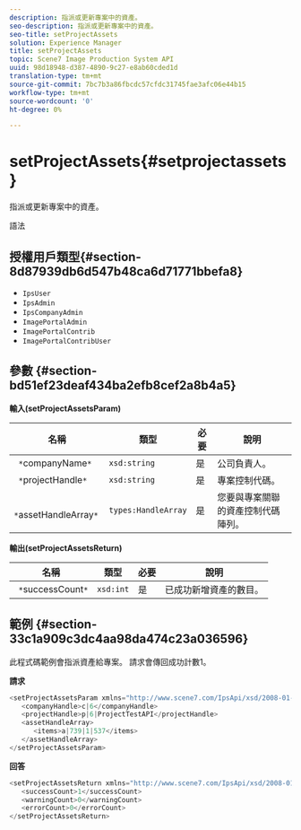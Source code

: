 ```yaml
---
description: 指派或更新專案中的資產。
seo-description: 指派或更新專案中的資產。
seo-title: setProjectAssets
solution: Experience Manager
title: setProjectAssets
topic: Scene7 Image Production System API
uuid: 98d18948-d387-4890-9c27-e8ab60cded1d
translation-type: tm+mt
source-git-commit: 7bc7b3a86fbcdc57cfdc31745fae3afc06e44b15
workflow-type: tm+mt
source-wordcount: '0'
ht-degree: 0%

---
```



# setProjectAssets{#setprojectassets}

指派或更新專案中的資產。

語法

## 授權用戶類型{#section-8d87939db6d547b48ca6d71771bbefa8}

* `IpsUser`
* `IpsAdmin`
* `IpsCompanyAdmin`
* `ImagePortalAdmin`
* `ImagePortalContrib`
* `ImagePortalContribUser`

## 參數 {#section-bd51ef23deaf434ba2efb8cef2a8b4a5}

**輸入(setProjectAssetsParam)**

| 名稱 | 類型 | 必要 | 說明 |
|---|---|---|---|
| ` *`companyName`*` | `xsd:string` | 是 | 公司負責人。 |
| ` *`projectHandle`*` | `xsd:string` | 是 | 專案控制代碼。 |
| ` *`assetHandleArray`*` | `types:HandleArray` | 是 | 您要與專案關聯的資產控制代碼陣列。 |

**輸出(setProjectAssetsReturn)**

| 名稱 | 類型 | 必要 | 說明 |
|---|---|---|---|
| ` *`successCount`*` | `xsd:int` | 是 | 已成功新增資產的數目。 |

## 範例 {#section-33c1a909c3dc4aa98da474c23a036596}

此程式碼範例會指派資產給專案。 請求會傳回成功計數1。

**請求**

```java
<setProjectAssetsParam xmlns="http://www.scene7.com/IpsApi/xsd/2008-01-15">
   <companyHandle>c|6</companyHandle>
   <projectHandle>p|6|ProjectTestAPI</projectHandle>
   <assetHandleArray>
      <items>a|739|1|537</items>
   </assetHandleArray>
</setProjectAssetsParam>
```

**回答**

```java
<setProjectAssetsReturn xmlns="http://www.scene7.com/IpsApi/xsd/2008-01-15">
   <successCount>1</successCount>
   <warningCount>0</warningCount>
   <errorCount>0</errorCount>
</setProjectAssetsReturn>
```

